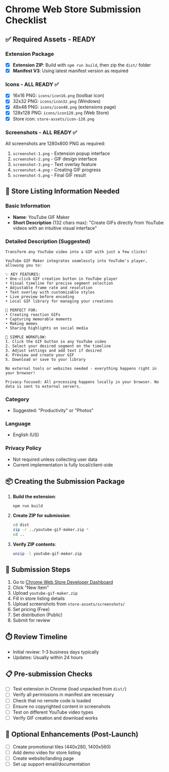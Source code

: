 # Chrome Web Store Submission Checklist

## ✅ Required Assets - READY

### Extension Package
- [x] **Extension ZIP**: Build with `npm run build`, then zip the `dist/` folder
- [x] **Manifest V3**: Using latest manifest version as required

### Icons - ALL READY ✅
- [x] 16x16 PNG: `icons/icon16.png` (toolbar icon)
- [x] 32x32 PNG: `icons/icon32.png` (Windows)
- [x] 48x48 PNG: `icons/icon48.png` (extensions page)
- [x] 128x128 PNG: `icons/icon128.png` (Web Store)
- [x] Store icon: `store-assets/icon-128.png`

### Screenshots - ALL READY ✅
All screenshots are 1280x800 PNG as required:
1. `screenshot-1.png` - Extension popup interface
2. `screenshot-2.png` - GIF design interface
3. `screenshot-3.png` - Text overlay feature
4. `screenshot-4.png` - Creating GIF progress
5. `screenshot-5.png` - Final GIF result

## 📝 Store Listing Information Needed

### Basic Information
- **Name**: YouTube GIF Maker
- **Short Description** (132 chars max):
  "Create GIFs directly from YouTube videos with an intuitive visual interface"

### Detailed Description (Suggested)
```
Transform any YouTube video into a GIF with just a few clicks!

YouTube GIF Maker integrates seamlessly into YouTube's player, allowing you to:

✨ KEY FEATURES:
• One-click GIF creation button in YouTube player
• Visual timeline for precise segment selection
• Adjustable frame rate and resolution
• Text overlay with customizable styles
• Live preview before encoding
• Local GIF library for managing your creations

🎯 PERFECT FOR:
• Creating reaction GIFs
• Capturing memorable moments
• Making memes
• Sharing highlights on social media

🔧 SIMPLE WORKFLOW:
1. Click the GIF button in any YouTube video
2. Select your desired segment on the timeline
3. Adjust settings and add text if desired
4. Preview and create your GIF
5. Download or save to your library

No external tools or websites needed - everything happens right in your browser!

Privacy-focused: All processing happens locally in your browser. No data is sent to external servers.
```

### Category
- Suggested: "Productivity" or "Photos"

### Language
- English (US)

### Privacy Policy
- Not required unless collecting user data
- Current implementation is fully local/client-side

## 📦 Creating the Submission Package

1. **Build the extension**:
   ```bash
   npm run build
   ```

2. **Create ZIP for submission**:
   ```bash
   cd dist
   zip -r ../youtube-gif-maker.zip *
   cd ..
   ```

3. **Verify ZIP contents**:
   ```bash
   unzip -l youtube-gif-maker.zip
   ```

## 🚀 Submission Steps

1. Go to [Chrome Web Store Developer Dashboard](https://chrome.google.com/webstore/devconsole)
2. Click "New Item"
3. Upload `youtube-gif-maker.zip`
4. Fill in store listing details
5. Upload screenshots from `store-assets/screenshots/`
6. Set pricing (Free)
7. Set distribution (Public)
8. Submit for review

## ⏱️ Review Timeline
- Initial review: 1-3 business days typically
- Updates: Usually within 24 hours

## 📋 Pre-submission Checks
- [ ] Test extension in Chrome (load unpacked from `dist/`)
- [ ] Verify all permissions in manifest are necessary
- [ ] Check that no remote code is loaded
- [ ] Ensure no copyrighted content in screenshots
- [ ] Test on different YouTube video types
- [ ] Verify GIF creation and download works

## 🎯 Optional Enhancements (Post-Launch)
- [ ] Create promotional tiles (440x280, 1400x560)
- [ ] Add demo video for store listing
- [ ] Create website/landing page
- [ ] Set up support email/documentation